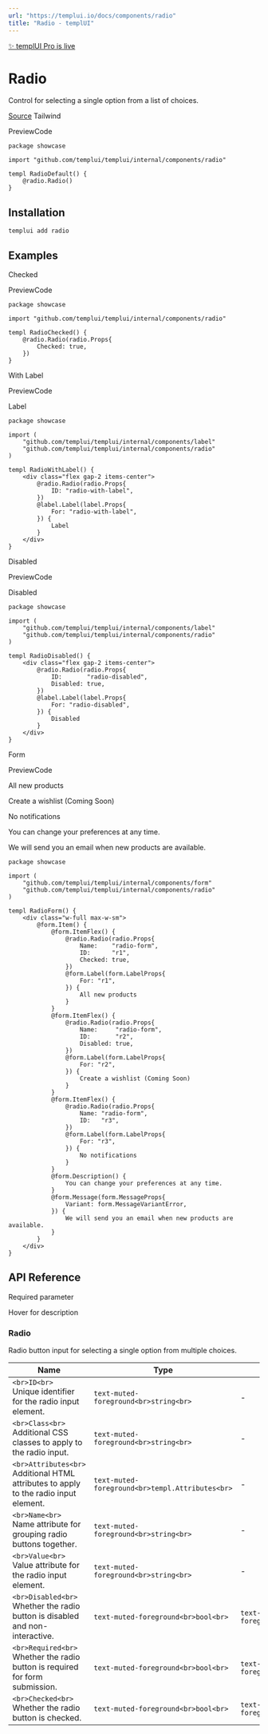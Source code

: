 ```yaml
---
url: "https://templui.io/docs/components/radio"
title: "Radio - templUI"
---
```


[✨ templUI Pro is live](https://pro.templui.io/)

# Radio

Control for selecting a single option from a list of choices.

[Source](https://github.com/templui/templui/tree/main/internal/components/radio) Tailwind

PreviewCode

```
package showcase

import "github.com/templui/templui/internal/components/radio"

templ RadioDefault() {
	@radio.Radio()
}

```

## Installation

```
templui add radio
```

## Examples

Checked

PreviewCode

```
package showcase

import "github.com/templui/templui/internal/components/radio"

templ RadioChecked() {
	@radio.Radio(radio.Props{
		Checked: true,
	})
}

```

With Label

PreviewCode

Label

```
package showcase

import (
	"github.com/templui/templui/internal/components/label"
	"github.com/templui/templui/internal/components/radio"
)

templ RadioWithLabel() {
	<div class="flex gap-2 items-center">
		@radio.Radio(radio.Props{
			ID: "radio-with-label",
		})
		@label.Label(label.Props{
			For: "radio-with-label",
		}) {
			Label
		}
	</div>
}

```

Disabled

PreviewCode

Disabled

```
package showcase

import (
	"github.com/templui/templui/internal/components/label"
	"github.com/templui/templui/internal/components/radio"
)

templ RadioDisabled() {
	<div class="flex gap-2 items-center">
		@radio.Radio(radio.Props{
			ID:       "radio-disabled",
			Disabled: true,
		})
		@label.Label(label.Props{
			For: "radio-disabled",
		}) {
			Disabled
		}
	</div>
}

```

Form

PreviewCode

All new products

Create a wishlist (Coming Soon)

No notifications

You can change your preferences at any time.

We will send you an email when new products are available.

```
package showcase

import (
	"github.com/templui/templui/internal/components/form"
	"github.com/templui/templui/internal/components/radio"
)

templ RadioForm() {
	<div class="w-full max-w-sm">
		@form.Item() {
			@form.ItemFlex() {
				@radio.Radio(radio.Props{
					Name:    "radio-form",
					ID:      "r1",
					Checked: true,
				})
				@form.Label(form.LabelProps{
					For: "r1",
				}) {
					All new products
				}
			}
			@form.ItemFlex() {
				@radio.Radio(radio.Props{
					Name:     "radio-form",
					ID:       "r2",
					Disabled: true,
				})
				@form.Label(form.LabelProps{
					For: "r2",
				}) {
					Create a wishlist (Coming Soon)
				}
			}
			@form.ItemFlex() {
				@radio.Radio(radio.Props{
					Name: "radio-form",
					ID:   "r3",
				})
				@form.Label(form.LabelProps{
					For: "r3",
				}) {
					No notifications
				}
			}
			@form.Description() {
				You can change your preferences at any time.
			}
			@form.Message(form.MessageProps{
				Variant: form.MessageVariantError,
			}) {
				We will send you an email when new products are available.
			}
		}
	</div>
}

```

## API Reference

Required parameter

Hover for description

### Radio

Radio button input for selecting a single option from multiple choices.

| Name | Type | Default |
| --- | --- | --- |
| ```<br>ID<br>```<br>Unique identifier for the radio input element. | ```text-muted-foreground<br>string<br>``` | - |
| ```<br>Class<br>```<br>Additional CSS classes to apply to the radio input. | ```text-muted-foreground<br>string<br>``` | - |
| ```<br>Attributes<br>```<br>Additional HTML attributes to apply to the radio input element. | ```text-muted-foreground<br>templ.Attributes<br>``` | - |
| ```<br>Name<br>```<br>Name attribute for grouping radio buttons together. | ```text-muted-foreground<br>string<br>``` | - |
| ```<br>Value<br>```<br>Value attribute for the radio input element. | ```text-muted-foreground<br>string<br>``` | - |
| ```<br>Disabled<br>```<br>Whether the radio button is disabled and non-interactive. | ```text-muted-foreground<br>bool<br>``` | ```text-muted-foreground<br>false<br>``` |
| ```<br>Required<br>```<br>Whether the radio button is required for form submission. | ```text-muted-foreground<br>bool<br>``` | ```text-muted-foreground<br>false<br>``` |
| ```<br>Checked<br>```<br>Whether the radio button is checked. | ```text-muted-foreground<br>bool<br>``` | ```text-muted-foreground<br>false<br>``` |